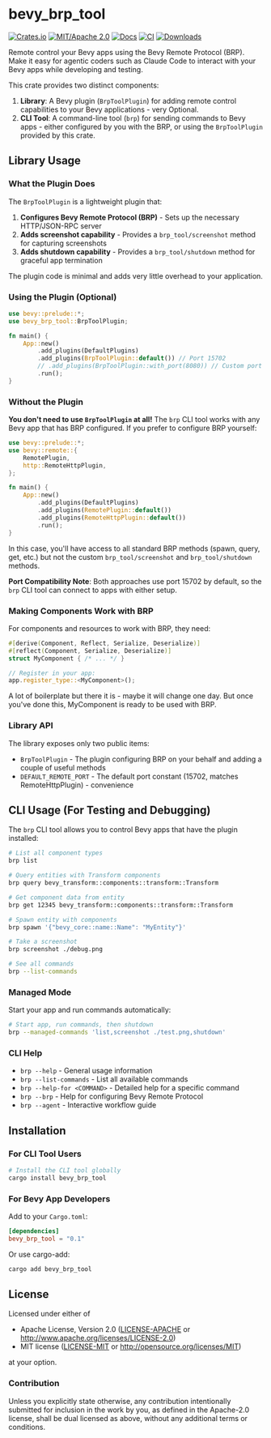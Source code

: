 # bevy_brp_tool

[![Crates.io](https://img.shields.io/crates/v/bevy_brp_tool.svg)](https://crates.io/crates/bevy_brp_tool)
[![MIT/Apache 2.0](https://img.shields.io/badge/license-MIT%2FApache-blue.svg)](https://github.com/natepiano/bevy_brp_tool#license)
[![Docs](https://docs.rs/bevy_brp_tool/badge.svg)](https://docs.rs/bevy_brp_tool)
[![CI](https://github.com/natepiano/bevy_brp_tool/actions/workflows/ci.yml/badge.svg)](https://github.com/natepiano/bevy_brp_tool/actions/workflows/ci.yml)
[![Downloads](https://img.shields.io/crates/d/bevy_brp_tool.svg)](https://crates.io/crates/bevy_brp_tool)

Remote control your Bevy apps using the Bevy Remote Protocol (BRP).
Make it easy for agentic coders such as Claude Code to interact with your Bevy apps while developing and testing.

This crate provides two distinct components:

1. **Library**: A Bevy plugin (`BrpToolPlugin`) for adding remote control capabilities to your Bevy applications - very Optional.
2. **CLI Tool**: A command-line tool (`brp`) for sending commands to Bevy apps - either configured by you with the BRP, or using the `BrpToolPlugin` provided by this crate.

## Library Usage

### What the Plugin Does

The `BrpToolPlugin` is a lightweight plugin that:
1. **Configures Bevy Remote Protocol (BRP)** - Sets up the necessary HTTP/JSON-RPC server
2. **Adds screenshot capability** - Provides a `brp_tool/screenshot` method for capturing screenshots
3. **Adds shutdown capability** - Provides a `brp_tool/shutdown` method for graceful app termination

The plugin code is minimal and adds very little overhead to your application.

### Using the Plugin (Optional)

```rust
use bevy::prelude::*;
use bevy_brp_tool::BrpToolPlugin;

fn main() {
    App::new()
        .add_plugins(DefaultPlugins)
        .add_plugins(BrpToolPlugin::default()) // Port 15702
        // .add_plugins(BrpToolPlugin::with_port(8080)) // Custom port
        .run();
}
```

### Without the Plugin

**You don't need to use `BrpToolPlugin` at all!** The `brp` CLI tool works with any Bevy app that has BRP configured. If you prefer to configure BRP yourself:

```rust
use bevy::prelude::*;
use bevy::remote::{
    RemotePlugin,
    http::RemoteHttpPlugin,
};

fn main() {
    App::new()
        .add_plugins(DefaultPlugins)
        .add_plugins(RemotePlugin::default())
        .add_plugins(RemoteHttpPlugin::default())
        .run();
}
```

In this case, you'll have access to all standard BRP methods (spawn, query, get, etc.) but not the custom `brp_tool/screenshot` and `brp_tool/shutdown` methods.

**Port Compatibility Note**: Both approaches use port 15702 by default, so the `brp` CLI tool can connect to apps with either setup.

### Making Components Work with BRP

For components and resources to work with BRP, they need:

```rust
#[derive(Component, Reflect, Serialize, Deserialize)]
#[reflect(Component, Serialize, Deserialize)]
struct MyComponent { /* ... */ }

// Register in your app:
app.register_type::<MyComponent>();
```

A lot of boilerplate but there it is - maybe it will change one day. But once you've done this, MyComponent is ready to be used with BRP.

### Library API

The library exposes only two public items:
- `BrpToolPlugin` - The plugin configuring BRP on your behalf and adding a couple of useful methods
- `DEFAULT_REMOTE_PORT` - The default port constant (15702, matches RemoteHttpPlugin) - convenience

## CLI Usage (For Testing and Debugging)

The `brp` CLI tool allows you to control Bevy apps that have the plugin installed:

```bash
# List all component types
brp list

# Query entities with Transform components
brp query bevy_transform::components::transform::Transform

# Get component data from entity
brp get 12345 bevy_transform::components::transform::Transform

# Spawn entity with components
brp spawn '{"bevy_core::name::Name": "MyEntity"}'

# Take a screenshot
brp screenshot ./debug.png

# See all commands
brp --list-commands
```

### Managed Mode

Start your app and run commands automatically:

```bash
# Start app, run commands, then shutdown
brp --managed-commands 'list,screenshot ./test.png,shutdown'
```

### CLI Help

- `brp --help` - General usage information
- `brp --list-commands` - List all available commands
- `brp --help-for <COMMAND>` - Detailed help for a specific command
- `brp --brp` - Help for configuring Bevy Remote Protocol
- `brp --agent` - Interactive workflow guide

## Installation

### For CLI Tool Users

```bash
# Install the CLI tool globally
cargo install bevy_brp_tool
```

### For Bevy App Developers

Add to your `Cargo.toml`:

```toml
[dependencies]
bevy_brp_tool = "0.1"
```

Or use cargo-add:

```bash
cargo add bevy_brp_tool
```

## License

Licensed under either of

* Apache License, Version 2.0 ([LICENSE-APACHE](LICENSE-APACHE) or http://www.apache.org/licenses/LICENSE-2.0)
* MIT license ([LICENSE-MIT](LICENSE-MIT) or http://opensource.org/licenses/MIT)

at your option.

### Contribution

Unless you explicitly state otherwise, any contribution intentionally submitted
for inclusion in the work by you, as defined in the Apache-2.0 license, shall be
dual licensed as above, without any additional terms or conditions.
